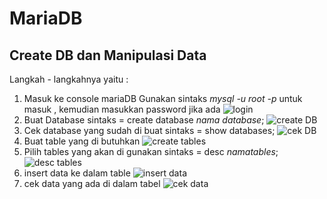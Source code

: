# MariaDB #

## Create DB dan Manipulasi Data ##
Langkah - langkahnya yaitu :

1. Masuk ke console mariaDB
   Gunakan sintaks *mysql -u root -p* untuk masuk , kemudian masukkan password jika ada
   ![login](https://github.com/iammansyursalim/dokumentasimagang/blob/master/minggu%202/02-05/latihan/masuk.PNG)
2. Buat Database 
   sintaks = create database *nama database*;
   ![create DB](https://github.com/iammansyursalim/dokumentasimagang/blob/master/minggu%202/02-05/latihan/create%20db.PNG)
3. Cek database yang sudah di buat
   sintaks = show databases;
   ![cek DB](https://github.com/iammansyursalim/dokumentasimagang/blob/master/minggu%202/02-05/latihan/show%20db.PNG)
4. Buat table yang di butuhkan
   ![create tables](https://github.com/iammansyursalim/dokumentasimagang/blob/master/minggu%202/02-05/latihan/create%20tables.PNG)
5. Pilih tables yang akan di gunakan
   sintaks = desc *namatables*;
   ![desc tables](https://github.com/iammansyursalim/dokumentasimagang/blob/master/minggu%202/02-05/latihan/cek%20tables.PNG)
6. insert data ke dalam table
   ![insert data](https://github.com/iammansyursalim/dokumentasimagang/blob/master/minggu%202/02-05/latihan/insert%20tables.PNG)
7. cek data yang ada di dalam tabel
   ![cek data](https://github.com/iammansyursalim/dokumentasimagang/blob/master/minggu%202/02-05/latihan/isi%20tables.PNG)
